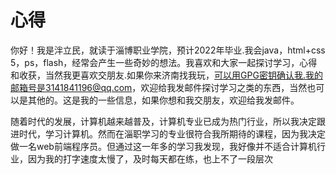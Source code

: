 # 心得   
   你好！我是泮立民，就读于淄博职业学院，预计2022年毕业.我会java，html+css 5，ps，flash，经常会产生一些奇妙的想法。我喜欢和大家一起探讨学习，心得和收获，当然我更喜欢交朋友.如果你来济南找我玩，可以用GPG密钥确认我.我的邮箱号是3141841196@qq.com，欢迎给我发邮件探讨学习之类的东西，当然也可以是其他的。这是我的一些信息，如果你想和我交朋友，欢迎给我发邮件。
   
   随着时代的发展，计算机越来越普及，计算机专业已成为热门行业，所以我决定跟进时代，学习计算机。然而在淄职学习的专业很符合我所期待的课程，因为我决定做一名web前端程序员。但通过这一年多的学习我发现，我好像并不适合计算机行业，因为我的打字速度太慢了，及时每天都在练，也上不了一段层次
